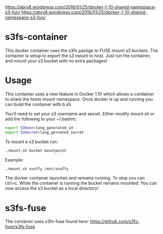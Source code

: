 https://abrv8.wordpress.com/2016/01/25/docker-1-10-shared-namespace-s3-fun/
https://abrv8.wordpress.com/2016/01/25/docker-1-10-shared-namespace-s3-fun/

# s3fs-container
This docker container uses the s3fs packge to FUSE mount s3 buckets.  The container is setup to export the s3 mount to host.  Just run the container, and mount your s3 bucket with no extra packages!

# Usage
This container uses a new feature in Docker 1.10 which allows a contiainer to share the hosts mount namespace.  Once docker is up and running you can build the container with b.sh.

You'll need to set your s3 username and secret.  Either modify mount.sh or add the following to your ~/.bashrc:
```bash
export S3User=long_generated_id
export S3Secret=long_gernated_secret
```
To mount a s3 bucket run:
```bash
./mount.sh bucket mountpoint
```

Example:
```bash
./mount.sh snuffy /mnt/snuffy
```
The docker container launches and remains running.  To stop you can ctrl+c.  While the container is running the bucket remains mounted.  You can now access the s3 bucket as a local directory!

# s3fs-fuse
The container uses s3fs-fuse found here: https://github.com/s3fs-fuse/s3fs-fuse

